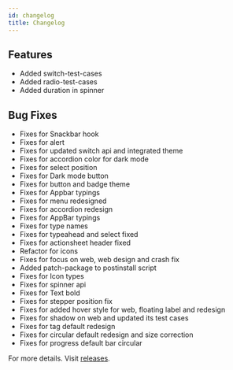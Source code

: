 ```yaml
---
id: changelog
title: Changelog
---
```


## Features

- Added switch-test-cases
- Added radio-test-cases
- Added duration in spinner

## Bug Fixes

- Fixes for Snackbar hook
- Fixes for alert
- Fixes for updated switch api and integrated theme
- Fixes for accordion color for dark mode
- Fixes for select position
- Fixes for Dark mode button
- Fixes for button and badge theme
- Fixes for Appbar typings
- Fixes for menu redesigned
- Fixes for accordion redesign
- Fixes for AppBar typings
- Fixes for type names
- Fixes for typeahead and select fixed
- Fixes for actionsheet header fixed
- Refactor for icons
- Fixes for focus on web, web design and crash fix
- Added patch-package to postinstall script
- Fixes for Icon types
- Fixes for spinner api
- Fixes for Text bold
- Fixes for stepper position fix
- Fixes for added hover style for web, floating label and redesign
- Fixes for shadow on web and updated its test cases
- Fixes for tag default redesign
- Fixes for circular default redesign and size correction
- Fixes for progress default bar circular

For more details. Visit [releases](https://github.com/GeekyAnts/NativeBase/releases/tag/v3.0.0-next.21).
